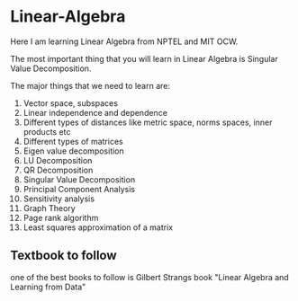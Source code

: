 # Linear-Algebra
Here I am learning Linear Algebra from NPTEL and MIT OCW.

The most important thing that you will learn in Linear Algebra is Singular Value Decomposition.

The major things that we need to learn are: 

1) Vector space, subspaces
2) Linear independence and dependence
3) Different types of distances like metric space, norms spaces, inner products etc
4) Different types of matrices
5) Eigen value decomposition
6) LU Decomposition
7) QR Decomposition
8) Singular Value Decomposition
9) Principal Component Analysis
10) Sensitivity analysis
11) Graph Theory
12) Page rank algorithm
13) Least squares approximation of a matrix


## Textbook to follow
one of the best books to follow is Gilbert Strangs book "Linear Algebra and Learning from Data"
    
